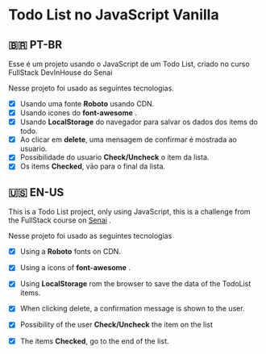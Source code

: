 # Todo List no JavaScript Vanilla

##  🇧🇷 PT-BR 
Esse é um projeto usando o JavaScript de um Todo List, criado no curso FullStack DevInHouse do Senai

Nesse projeto foi usado as seguintes tecnologias.

 - [x]  Usando uma fonte **Roboto** usando CDN.
 - [x] Usando icones do **font-awesome** .
 - [x]  Usando **LocalStorage** do navegador para salvar os dados dos items do todo.
 - [x] Ao clicar em **delete**, uma mensagem de confirmar é mostrada ao usuario. 
 - [x]  Possibilidade do usuario **Check/Uncheck** o item da lista.
 - [x] Os items **Checked**, vāo para o final da lista.

##  🇺🇸 EN-US
This is a Todo List project, only using JavaScript, this is a challenge from the FullStack course on [Senai](https://en.wikipedia.org/wiki/SENAI) .

Nesse projeto foi usado as seguintes tecnologias
 - [x]  Using a  **Roboto** fonts on CDN.
 - [x] Using a icons of **font-awesome** .
 - [x]  Using **LocalStorage** rom the browser to save the data of the TodoList items.
 - [x] When clicking delete, a confirmation message is shown to the user.
 - [x] Possibility of the user **Check/Uncheck** the item on the list
 - [x] The items **Checked**, go to the end of the list.

